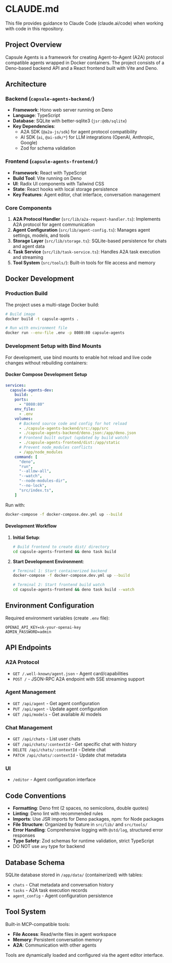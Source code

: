# CLAUDE.md

This file provides guidance to Claude Code (claude.ai/code) when working with code in this repository.

## Project Overview

Capsule Agents is a framework for creating Agent-to-Agent (A2A) protocol compatible agents wrapped in Docker containers. The project consists of a Deno-based backend API and a React frontend built with Vite and Deno.

## Architecture

### Backend (`capsule-agents-backend/`)

- **Framework**: Hono web server running on Deno
- **Language**: TypeScript
- **Database**: SQLite with better-sqlite3 (`jsr:@db/sqlite`)
- **Key Dependencies**:
  - A2A SDK (`@a2a-js/sdk`) for agent protocol compatibility
  - AI SDK (`ai`, `@ai-sdk/*`) for LLM integrations (OpenAI, Anthropic, Google)
  - Zod for schema validation

### Frontend (`capsule-agents-frontend/`)

- **Framework**: React with TypeScript
- **Build Tool**: Vite running on Deno
- **UI**: Radix UI components with Tailwind CSS
- **State**: React hooks with local storage persistence
- **Key Features**: Agent editor, chat interface, conversation management

### Core Components

1. **A2A Protocol Handler** (`src/lib/a2a-request-handler.ts`): Implements A2A protocol for agent communication
2. **Agent Configuration** (`src/lib/agent-config.ts`): Manages agent settings, models, and tools
3. **Storage Layer** (`src/lib/storage.ts`): SQLite-based persistence for chats and agent data
4. **Task Service** (`src/lib/task-service.ts`): Handles A2A task execution and streaming
5. **Tool System** (`src/tools/`): Built-in tools for file access and memory

## Docker Development

### Production Build

The project uses a multi-stage Docker build:

```bash
# Build image
docker build -t capsule-agents .

# Run with environment file
docker run --env-file .env -p 8080:80 capsule-agents
```

### Development Setup with Bind Mounts

For development, use bind mounts to enable hot reload and live code changes without rebuilding containers:

#### Docker Compose Development Setup

```yaml
services:
  capsule-agents-dev:
    build: .
    ports:
      - "8080:80"
    env_file:
      - .env
    volumes:
      # Backend source code and config for hot reload
      - ./capsule-agents-backend/src:/app/src
      - ./capsule-agents-backend/deno.json:/app/deno.json
      # Frontend built output (updated by build watch)
      - ./capsule-agents-frontend/dist:/app/static
      # Prevent node_modules conflicts
      - /app/node_modules
    command: [
      "deno",
      "run",
      "--allow-all",
      "--watch",
      "--node-modules-dir",
      "--no-lock",
      "src/index.ts",
    ]
```

Run with:

```bash
docker-compose -f docker-compose.dev.yml up --build
```

#### Development Workflow

1. **Initial Setup**:
   ```bash
   # Build frontend to create dist/ directory
   cd capsule-agents-frontend && deno task build
   ```

2. **Start Development Environment**:
   ```bash
   # Terminal 1: Start containerized backend
   docker-compose -f docker-compose.dev.yml up --build

   # Terminal 2: Start frontend build watch
   cd capsule-agents-frontend && deno task build --watch
   ```

## Environment Configuration

Required environment variables (create `.env` file):

```
OPENAI_API_KEY=sk-your-openai-key
ADMIN_PASSWORD=admin
```

## API Endpoints

### A2A Protocol

- `GET /.well-known/agent.json` - Agent card/capabilities
- `POST /` - JSON-RPC A2A endpoint with SSE streaming support

### Agent Management

- `GET /api/agent` - Get agent configuration
- `PUT /api/agent` - Update agent configuration
- `GET /api/models` - Get available AI models

### Chat Management

- `GET /api/chats` - List user chats
- `GET /api/chats/:contextId` - Get specific chat with history
- `DELETE /api/chats/:contextId` - Delete chat
- `PATCH /api/chats/:contextId` - Update chat metadata

### UI

- `/editor` - Agent configuration interface

## Code Conventions

- **Formatting**: Deno fmt (2 spaces, no semicolons, double quotes)
- **Linting**: Deno lint with recommended rules
- **Imports**: Use JSR imports for Deno packages, npm: for Node packages
- **File Structure**: Organized by feature in `src/lib/` and `src/tools/`
- **Error Handling**: Comprehensive logging with `@std/log`, structured error responses
- **Type Safety**: Zod schemas for runtime validation, strict TypeScript
- DO NOT use `any` type for backend

## Database Schema

SQLite database stored in `/app/data/` (containerized) with tables:

- `chats` - Chat metadata and conversation history
- `tasks` - A2A task execution records
- `agent_config` - Agent configuration persistence

## Tool System

Built-in MCP-compatible tools:

- **File Access**: Read/write files in agent workspace
- **Memory**: Persistent conversation memory
- **A2A**: Communication with other agents

Tools are dynamically loaded and configured via the agent editor interface.
